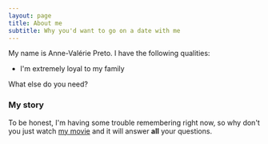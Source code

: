 ```yaml
---
layout: page
title: About me
subtitle: Why you'd want to go on a date with me
---
```


My name is Anne-Valérie Preto. I have the following qualities:


- I'm extremely loyal to my family

What else do you need?

### My story

To be honest, I'm having some trouble remembering right now, so why don't you just watch [my movie](https://en.wikipedia.org/wiki/The_Princess_Bride_%28film%29) and it will answer **all** your questions.
